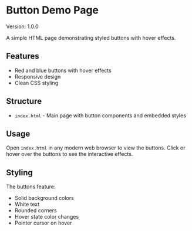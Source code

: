 # Button Demo Page

Version: 1.0.0

A simple HTML page demonstrating styled buttons with hover effects.

## Features

- Red and blue buttons with hover effects
- Responsive design
- Clean CSS styling

## Structure

- `index.html` - Main page with button components and embedded styles

## Usage

Open `index.html` in any modern web browser to view the buttons. Click or hover over the buttons to see the interactive effects.

## Styling

The buttons feature:
- Solid background colors
- White text
- Rounded corners
- Hover state color changes
- Pointer cursor on hover